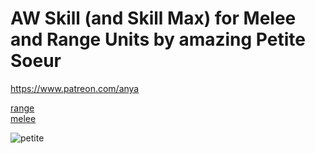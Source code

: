 # AW Skill (and Skill Max) for Melee and Range Units by amazing Petite Soeur
https://www.patreon.com/anya

[range](range.md)  
[melee](melee.md)

![petite](http://i20.photobucket.com/albums/b209/Mraur/AEGIS/Anya_zpss3ysvml3.jpg)
